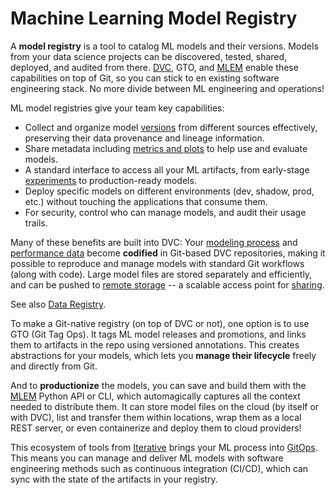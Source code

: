 # Machine Learning Model Registry

A **model registry** is a tool to catalog ML models and their versions. Models
from your data science projects can be discovered, tested, shared, deployed, and
audited from there. [DVC](https://github.com/iterative/dvc), GTO, and [MLEM]
enable these capabilities on top of Git, so you can stick to en existing
software engineering stack. No more divide between ML engineering and
operations!

[mlem]: /doc

ML model registries give your team key capabilities:

- Collect and organize model [versions] from different sources effectively,
  preserving their data provenance and lineage information.
- Share metadata including [metrics and plots][mp] to help use and evaluate
  models.
- A standard interface to access all your ML artifacts, from early-stage
  [experiments] to production-ready models.
- Deploy specific models on different environments (dev, shadow, prod, etc.)
  without touching the applications that consume them.
- For security, control who can manage models, and audit their usage trails.

[versions]: https://dvc.org/doc/use-cases/versioning-data-and-model-files
[mp]: https://dvc.org/doc/start/metrics-parameters-plots
[experiments]: https://dvc.org/doc/user-guide/experiment-management

Many of these benefits are built into DVC: Your [modeling process] and
[performance data][mp] become **codified** in Git-based <abbr>DVC
repositories</abbr>, making it possible to reproduce and manage models with
standard Git workflows (along with code). Large model files are stored
separately and efficiently, and can be pushed to [remote storage] -- a scalable
access point for [sharing].

<admon type="info">

See also [Data Registry](https://dvc.org/doc/use-cases/data-registry).

</admon>

To make a Git-native registry (on top of DVC or not), one option is to use GTO
(Git Tag Ops). It tags ML model releases and promotions, and links them to
artifacts in the repo using versioned annotations. This creates abstractions for
your models, which lets you **manage their lifecycle** freely and directly from
Git.

And to **productionize** the models, you can save and build them with the [MLEM]
Python API or CLI, which automagically captures all the context needed to
distribute them. It can store model files on the cloud (by itself or with DVC),
list and transfer them within locations, wrap them as a local REST server, or
even containerize and deploy them to cloud providers!

This ecosystem of tools from [Iterative](https://iterative.ai/) brings your ML
process into [GitOps]. This means you can manage and deliver ML models with
software engineering methods such as continuous integration (CI/CD), which can
sync with the state of the artifacts in your registry.

[modeling process]: https://dvc.org/doc/start/data-pipelines
[remote storage]: https://dvc.org/doc/command-reference/remote
[sharing]: https://dvc.org/doc/start/data-and-model-access
[via cml]: https://cml.dev/doc/cml-with-dvc
[gitops]: https://www.gitops.tech/
